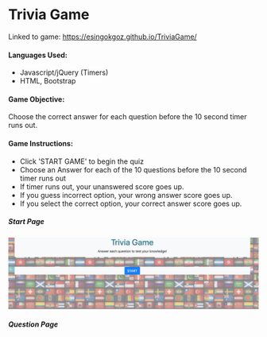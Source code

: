 # Trivia Game

Linked to game: https://esingokgoz.github.io/TriviaGame/

#### Languages Used:
- Javascript/jQuery (Timers)
- HTML, Bootstrap

#### Game Objective:
Choose the correct answer for each question before the 10 second timer runs out.

#### Game Instructions:
- Click 'START GAME' to begin the quiz
- Choose an Answer for each of the 10 questions before the 10 second timer runs out 
- If timer runs out, your unanswered score goes up. 
- If you guess incorrect option, your wrong answer score goes up. 
- If you select the correct option, your correct answer score goes up.

##### Start Page
<img width="1158"  src="https://github.com/esingokgoz/TriviaGame/blob/master/assets/images/startpage.png">


##### Question Page

